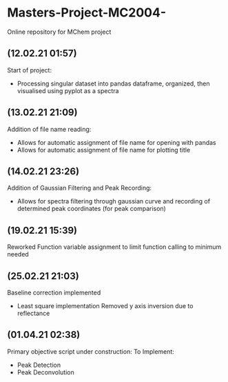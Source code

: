 # Masters-Project-MC2004-
Online repository for MChem project 

## (12.02.21 01:57)
Start of project:
- Processing singular dataset into pandas dataframe, organized, then visualised using pyplot as a spectra
## (13.02.21 21:09)
Addition of file name reading:
 - Allows for automatic assignment of file name for opening with pandas
 - Allows for automatic assignment of file name for plotting title
## (14.02.21 23:26)
Addition of Gaussian Filtering and Peak Recording:
 - Allows for spectra filtering through gaussian curve and recording of determined peak coordinates (for peak comparison)
## (19.02.21 15:39)
Reworked Function variable assignment to limit function calling to minimum needed
## (25.02.21 21:03)
Baseline correction implemented
- Least square implementation 
Removed y axis inversion due to reflectance 

## (01.04.21 02:38)
Primary objective script under construction:
To Implement:
- Peak Detection 
- Peak Deconvolution 
